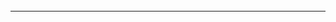 ######
---


```
```

```
```


```
```

```
```


```
```

```
```


```
```

```
```


```
```

```
```


```
```

```
```


```
```

```
```


```
```

```
```


```
```

```
```


```
```

```
```


```
```

```
```


```
```

```
```


```
```

```
```


```
```

```
```


```
```

```
```


```
```

```
```


```
```

```
```


```
```

```
```


```
```

```
```


```
```

```
```


```
```

```
```


```
```

```
```

